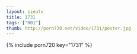 ```yaml
--- 
layout: sieutv
title: 1731
tags: ["001"]
thumb: http://porn720.net/video/1731/poster.jpg
---
```

{% include porn720 key="1731" %} 

